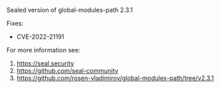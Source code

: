 Sealed version of global-modules-path 2.3.1

Fixes:
- CVE-2022-21191

For more information see:
  1. https://seal.security
  2. https://github.com/seal-community
  3. https://github.com/rosen-vladimirov/global-modules-path/tree/v2.3.1
